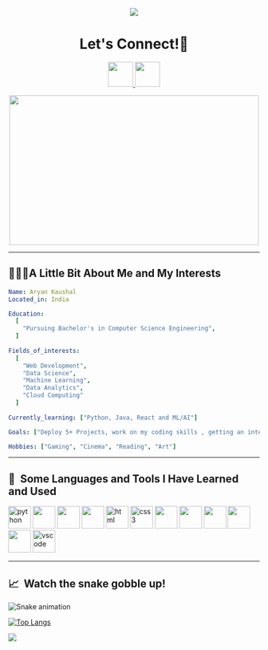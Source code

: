 <p align="center">
 <img src="https://capsule-render.vercel.app/api?type=waving&animation=fadeIn&color=gradient&height=200&section=header&text=Hello🕹️&fontSize=80" />
</p>
<h1 align="center">
  Let's Connect!💬
</h1>
<p align="center">      
      <a href="https://www.instagram.com/__aryankaushal/" >
        <img height="50" src="https://user-images.githubusercontent.com/46517096/166974368-9798f39f-1f46-499c-b14e-81f0a3f83a06.png"/>
      </a>
      <a href="https://www.linkedin.com/in/aryan-kaushal/" >
        <img height="50" src="https://cdn2.iconfinder.com/data/icons/social-media-2285/512/1_Linkedin_unofficial_colored_svg-1024.png"/>
      </a>
      <!-- <a href="https://leetcode.com/AryanKaushal2002/">
  <img height="50" src="https://cdn.iconscout.com/icon/free/png-256/leetcode-3628885-3030025.png"/>
</a> --> 
</p>
<p align="center">
  <img height="300" width="500" src="https://media.giphy.com/media/ASd0Ukj0y3qMM/giphy.gif">
</p>

---

<h2> 👨🏻‍💻A Little Bit About Me and My Interests</h2>

```yaml
Name: Aryan Kaushal
Located_in: India

Education:
  [
    "Pursuing Bachelor's in Computer Science Engineering",
  ]  
  
Fields_of_interests:
  [
    "Web Development",
    "Data Science",
    "Machine Learning",   
    "Data Analytics",
    "Cloud Computing"
  ]
  
Currently_learning: ["Python, Java, React and ML/AI"]

Goals: ["Deploy 5+ Projects, work on my coding skills , getting an internship."]

Hobbies: ["Gaming", "Cinema", "Reading", "Art"]
```

---
<h2> 🚀 &nbsp;Some Languages and Tools I Have Learned and Used</h2>
<p align="left">

<img src="https://cdn.jsdelivr.net/gh/devicons/devicon/icons/python/python-original.svg" alt="python" width="45" height="45" />          
<img src="https://cdn.jsdelivr.net/gh/devicons/devicon/icons/cplusplus/cplusplus-original.svg" width="45" height="45"/>
<img src="https://cdn.jsdelivr.net/gh/devicons/devicon/icons/c/c-original.svg" width="45" height="45"/>          
<!-- <img src="https://raw.githubusercontent.com/devicons/devicon/master/icons/javascript/javascript-original.svg" alt="javascript" width="45" height="45" /> -->
<img src="https://cdn.jsdelivr.net/gh/devicons/devicon/icons/java/java-original.svg" width="45" height="45"/>          
<img src="https://cdn.jsdelivr.net/gh/devicons/devicon/icons/html5/html5-original.svg" alt="html" width="45" height="45"/>
<img src="https://cdn.jsdelivr.net/gh/devicons/devicon/icons/css3/css3-original.svg" alt="css3" width="45" height="45" />         
<img src="https://cdn.jsdelivr.net/gh/devicons/devicon/icons/react/react-original.svg" width="45" height="45"/>          
<!-- <img src="https://cdn.jsdelivr.net/gh/devicons/devicon/icons/linux/linux-original.svg" alt="linux" width="45" height="45"/>   -->   
<img src="https://cdn.jsdelivr.net/gh/devicons/devicon/icons/tensorflow/tensorflow-original.svg" width="45" height="45"/>           
<img src="https://cdn.jsdelivr.net/gh/devicons/devicon/icons/jupyter/jupyter-original-wordmark.svg" width="45" height="45"/>     
<img src="https://cdn.jsdelivr.net/gh/devicons/devicon/icons/anaconda/anaconda-original.svg" width="45" height="45" />           
<img src="https://cdn.jsdelivr.net/gh/devicons/devicon/icons/jetbrains/jetbrains-original.svg" width="45" height="45" />
          
<img src="https://cdn.jsdelivr.net/gh/devicons/devicon/icons/vscode/vscode-original.svg" alt="vscode" width="45" height="45"/>
</p>

---

<h2> 📈 &nbsp;Watch the snake gobble up!</h2>

![Snake animation](https://github.com/AryanKaushal2002/My-Profile/blob/output/github-contribution-grid-snake.svg)

[![Top Langs](https://github-readme-stats-seven-liart.vercel.app/api/top-langs/?username=AryanKaushal2002&hide_progress=true)](https://github.com/AryanKaushal2002/github-readme-stats)

<p align="left">
  <img src="https://capsule-render.vercel.app/api?type=waving&color=gradient&height=100&section=footer"/>
</p>
